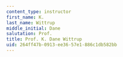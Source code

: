 ```yaml
---
content_type: instructor
first_name: K.
last_name: Wittrup
middle_initial: Dane
salutation: Prof.
title: Prof. K. Dane Wittrup
uid: 264ff47b-0913-ee36-57e1-886c1db582bb
---
```

